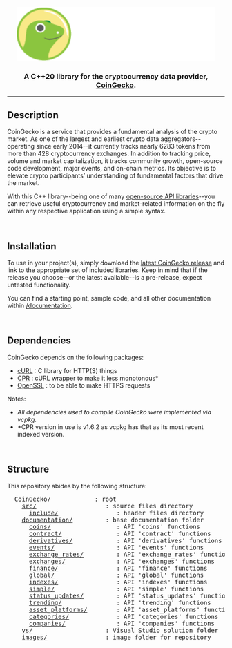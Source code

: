 <p align="center">
  <img width="460" height="125" src="/images/coingecko.jpg">
</p>
<h3 align="center">A C++20 library for the cryptocurrency data provider, <a href="https://www.coingecko.com/">CoinGecko</a>.</h3>
<hr>
<h2>Description</h2>
<p>CoinGecko is a service that provides a fundamental analysis of the crypto market. As one of the largest and earliest crypto data aggregators--operating since early 2014--it currently tracks nearly 6283 tokens from more than 428 cryptocurrency exchanges. In addition to tracking price, volume and market capitalization, it tracks community growth, open-source code development, major events, and on-chain metrics. Its objective is to elevate crypto participants’ understanding of fundamental factors that drive the market.</p>

<p>With this C++ library--being one of many <a href="https://www.coingecko.com/en/api">open-source API libraries</a>--you can retrieve useful cryptocurrency and market-related information on the fly within any respective application using a simple syntax.</p>
<br>
<h2>Installation</h2>
<p>To use in your project(s), simply download the <a href="https://github.com/D7EAD/CoinGecko/releases">latest CoinGecko release</a> and link to the appropriate set of included libraries. Keep in mind that if the release you choose--or the latest available--is a pre-release, expect untested functionality.

You can find a starting point, sample code, and all other documentation within <a href="/documentation">/documentation</a>.</p>

<br>
<h2>Dependencies</h2>
CoinGecko depends on the following packages:
<ul>
  <li><a href="https://curl.se/">cURL</a> : C library for HTTP(S) things</li>
  <li><a href="https://github.com/whoshuu/cpr">CPR</a> : cURL wrapper to make it less monotonous*</li>
  <li><a href="https://www.openssl.org/">OpenSSL</a> : to be able to make HTTPS requests</li>
</ul>
Notes:
<ul>
  <li><i>All dependencies used to compile CoinGecko were implemented via vcpkg.</i></li>
  <li>*CPR version in use is v1.6.2 as vcpkg has that as its most recent indexed version.</li>
</ul>

<br>
<h2>Structure</h2>
<p>This repository abides by the following structure:</p>
<pre>
  CoinGecko/            : root
    <a href="/src">src/</a>                   : source files directory
      <a href="/src/include">include/</a>                : header files directory
    <a href="/documentation">documentation/</a>         : base documentation folder
      <a href="/documentation/coins">coins/</a>                  : API 'coins' functions
      <a href="/documentation/contract">contract/</a>               : API 'contract' functions
      <a href="/documentation/derivatives">derivatives/</a>            : API 'derivatives' functions
      <a href="/documentation/events">events/</a>                 : API 'events' functions
      <a href="/documentation/exchange_rates">exchange_rates/</a>         : API 'exchange_rates' functions 
      <a href="/documentation/exchanges">exchanges/</a>              : API 'exchanges' functions
      <a href="/documentation/finance">finance/</a>                : API 'finance' functions
      <a href="/documentation/global">global/</a>                 : API 'global' functions
      <a href="/documentation/indexes">indexes/</a>                : API 'indexes' functions
      <a href="/documentation/simple">simple/</a>                 : API 'simple' functions
      <a href="/documentation/status_updates">status_updates/</a>         : API 'status_updates' functions
      <a href="/documentation/trending">trending/</a>               : API 'trending' functions
      <a href="/documentation/asset_platforms">asset_platforms/</a>        : API 'asset_platforms' functions
      <a href="/documentation/categories">categories/</a>             : API 'categories' functions
      <a href="/documentation/companies">companies/</a>              : API 'companies' functions
    <a href="/vs">vs/</a>                    : Visual Studio solution folder  
    <a href="/images">images/</a>                : image folder for repository
</pre>
